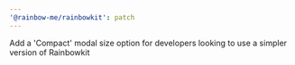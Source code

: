 ```yaml
---
'@rainbow-me/rainbowkit': patch
---
```


Add a 'Compact' modal size option for developers looking to use a simpler version of Rainbowkit
